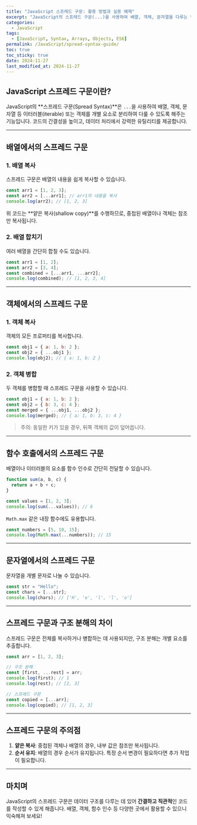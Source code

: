 ```yaml
---
title: "JavaScript 스프레드 구문: 활용 방법과 실용 예제"
excerpt: "JavaScript의 스프레드 구문(...)을 사용하여 배열, 객체, 문자열을 다루는 방법과 실용적인 예제를 알아봅니다."
categories:
  - JavaScript
tags:
  - [JavaScript, Syntax, Arrays, Objects, ES6]
permalink: /JavaScript/spread-syntax-guide/
toc: true
toc_sticky: true
date: 2024-11-27
last_modified_at: 2024-11-27
---
```


## JavaScript 스프레드 구문이란?

JavaScript의 **스프레드 구문(Spread Syntax)**은 `...`을 사용하여 배열, 객체, 문자열 등 이터러블(iterable) 또는 객체를 개별 요소로 분리하여 다룰 수 있도록 해주는 기능입니다. 코드의 간결성을 높이고, 데이터 처리에서 강력한 유틸리티를 제공합니다.

---

## 배열에서의 스프레드 구문

### 1. 배열 복사
스프레드 구문은 배열의 내용을 쉽게 복사할 수 있습니다.

```js
const arr1 = [1, 2, 3];
const arr2 = [...arr1]; // arr1의 내용을 복사
console.log(arr2); // [1, 2, 3]
```

위 코드는 **얕은 복사(shallow copy)**를 수행하므로, 중첩된 배열이나 객체는 참조만 복사됩니다.

### 2. 배열 합치기
여러 배열을 간단히 합칠 수도 있습니다.

```js
const arr1 = [1, 2];
const arr2 = [3, 4];
const combined = [...arr1, ...arr2];
console.log(combined); // [1, 2, 3, 4]
```

---

## 객체에서의 스프레드 구문

### 1. 객체 복사
객체의 모든 프로퍼티를 복사합니다.

```js
const obj1 = { a: 1, b: 2 };
const obj2 = { ...obj1 };
console.log(obj2); // { a: 1, b: 2 }
```

### 2. 객체 병합
두 객체를 병합할 때 스프레드 구문을 사용할 수 있습니다.

```js
const obj1 = { a: 1, b: 2 };
const obj2 = { b: 3, c: 4 };
const merged = { ...obj1, ...obj2 };
console.log(merged); // { a: 1, b: 3, c: 4 }
```

> 주의: 동일한 키가 있을 경우, 뒤쪽 객체의 값이 덮어씁니다.

---

## 함수 호출에서의 스프레드 구문

배열이나 이터러블의 요소를 함수 인수로 간단히 전달할 수 있습니다.

```js
function sum(a, b, c) {
  return a + b + c;
}

const values = [1, 2, 3];
console.log(sum(...values)); // 6
```

`Math.max` 같은 내장 함수에도 유용합니다.

```js
const numbers = [5, 10, 15];
console.log(Math.max(...numbers)); // 15
```

---

## 문자열에서의 스프레드 구문

문자열을 개별 문자로 나눌 수 있습니다.

```js
const str = "Hello";
const chars = [...str];
console.log(chars); // ['H', 'e', 'l', 'l', 'o']
```

---

## 스프레드 구문과 구조 분해의 차이

스프레드 구문은 전체를 복사하거나 병합하는 데 사용되지만, 구조 분해는 개별 요소를 추출합니다.

```js
const arr = [1, 2, 3];

// 구조 분해
const [first, ...rest] = arr;
console.log(first); // 1
console.log(rest); // [2, 3]

// 스프레드 구문
const copied = [...arr];
console.log(copied); // [1, 2, 3]
```

---

## 스프레드 구문의 주의점

1. **얕은 복사**: 중첩된 객체나 배열의 경우, 내부 값은 참조만 복사됩니다.
2. **순서 유지**: 배열의 경우 순서가 유지됩니다. 특정 순서 변경이 필요하다면 추가 작업이 필요합니다.

---

## 마치며

JavaScript의 스프레드 구문은 데이터 구조를 다루는 데 있어 **간결하고 직관적**인 코드를 작성할 수 있게 해줍니다. 배열, 객체, 함수 인수 등 다양한 곳에서 활용할 수 있으니 익숙해져 보세요!
